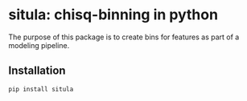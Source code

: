 situla: chisq-binning in python
=======================

The purpose of this package is to create bins for features as part of a modeling pipeline.


Installation
------------

```sh
pip install situla
```
